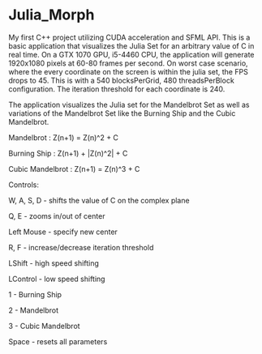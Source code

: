 # Julia_Morph
My first C++ project utilizing CUDA acceleration and SFML API. This is a basic application that visualizes the Julia Set for an arbitrary value of C in real time. On a GTX 1070 GPU, i5-4460 CPU, the application will generate 1920x1080 pixels at 60-80 frames per second. On worst case scenario, where the every coordinate on the screen is within the julia set, the FPS drops to 45. This is with a 540 blocksPerGrid, 480 threadsPerBlock configuration. The iteration threshold for each coordinate is 240.


The application visualizes the Julia set for the Mandelbrot Set as well as variations of the Mandelbrot Set like the Burning Ship and the Cubic Mandelbrot.

  Mandelbrot : Z(n+1) = Z(n)^2 + C

  Burning Ship : Z(n+1) + |Z(n)^2| + C

  Cubic Mandelbrot : Z(n+1) = Z(n)^3 + C



Controls:

  W, A, S, D - shifts the value of C on the complex plane

  Q, E - zooms in/out of center

  Left Mouse - specify new center

  R, F - increase/decrease iteration threshold

  LShift - high speed shifting
  
  LControl - low speed shifting
  
  1 - Burning Ship

  2 - Mandelbrot

  3 - Cubic Mandelbrot

  Space - resets all parameters
